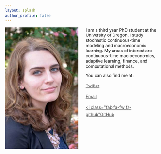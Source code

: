 ```yaml
---
layout: splash
author_profile: false
---
```

<img class="img-responsive" style="float: left;margin-right: 25px;" src="/images/Professional_HeadShot.jpg">

I am a third year PhD student at the University of Oregon. 
I study stochastic continuous-time modeling and macroeconomic learning. 
My areas of interest are continuous-time macroeconomics, adaptive learning, finance, and computational methods.  

You can also find me at: 

<div class="contact-buttons" style="line-height:160%;padding-left:8em;margin-top:10px">
<p>
<a href="https://twitter.com/ChandlerLester_" target="_blank" style="color:#515151;"><i class="fab fa-fw fa-twitter-square"></i>Twitter</a>
  
<a href="mailto:clester3@uoregon.edu" target="_blank" style="color:#515151;"><i class="fa fa-envelope"></i> Email</a> 

<a href="https://github.com/chandlerlester" target="_blank" style="color:#515151;"><i class="fab fa-fw fa-github"</i>GitHub </a>

</p>
</div>

